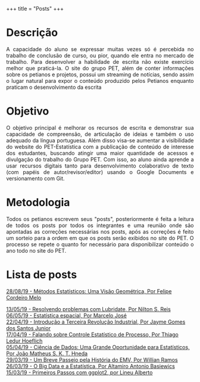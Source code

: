 +++
title = "Posts"
+++

# Descrição

<p align="justify">A capacidade do aluno se expressar muitas vezes só é 
percebida no trabalho de conclusão de curso, ou pior, quando ele entra no 
mercado de trabalho. Para desenvolver a habilidade de escrita não existe 
exercício melhor que praticá-la. O site do grupo PET, além de conter 
informações sobre os petianos e projetos, possui um streaming de notícias, 
sendo assim o lugar natural para expor o conteúdo produzido pelos Petianos 
enquanto praticam o desenvolvimento da escrita</p>

# Objetivo

<p align="justify">O objetivo principal é melhorar os recursos de escrita 
e demonstrar sua capacidade de compreensão, de articulação de ideias e 
também o uso adequado da língua portuguesa. Além disso visa-se aumentar 
a visibilidade do website do PET-Estatística com a publicação de conteúdo 
de interesse dos estudantes, buscando atingir uma maior quantidade de acessos 
e divulgação do trabalho do Grupo PET. Com isso, ao aluno ainda aprende 
a usar recursos digitais tanto para desenvolvimento colaborativo de texto 
(com papéis de autor/revisor/editor) usando o Google Documents e versionamento 
com Git.</p>

# Metodologia

<p align="justify">Todos os petianos escrevem seus "posts", posteriormente
é feita a leitura de todos os posts por todos os integrantes e uma reunião
onde são apontadas as correções necessárias nos posts, após as correções
é feito um sorteio para a ordem em que os posts serão exibidos no site do 
PET. O processo se repete o quanto for necessário para disponibilizar 
conteúdo o ano todo no site do PET.</p>

# Lista de posts 

[28/08/19 - Métodos Estatísticos: Uma Visão Geométrica, Por Felipe Cordeiro Melo](../download/posts/postFELIPE.html)

[13/05/19 - Resolvendo problemas com Lubridate, Por Nilton S. Reis](../download/posts/postNILTON.html)
[06/05/19 - Estatística espacial, Por Marcelo José](../download/posts/postMARCELO.html)   
[22/04/19 - Introdução a Terceira Revolução Industrial, Por Jayme Gomes dos Santos Junior](../download/posts/postJAYME.html)    
[17/04/19 - Falando sobre Controle Estatístico de Processo, Por Thiago Ledur Hoeflich](../download/posts/postTHIAGO.html)  
[05/04/19 - Ciência de Dados: Uma Grande Oportunidade para Estatísticos, Por João Matheus S. K. T. Hneda](../download/posts/postJOAO.html)   
[29/03/19 - Um Breve Passeio pela História do EMV, Por Willian Ramos](../download/posts/postWILLIAN.html)   
[26/03/19 - O Big Data e a Estatística, Por Altamiro Antonio Basiewics](../download/posts/postALTAMIRO.html)   
[15/03/19 - Primeiros Passos com ggplot2, por Lineu Alberto](../download/posts/postLINEU.html)  
 

